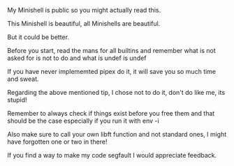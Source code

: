My Minishell is public so you might actually read this.

This Minishell is beautiful, all Minishells are beautiful.

But it could be better.

Before you start, read the mans for all builtins and remember what is not asked for is not to do and what is undef is undef

If you have never implememted pipex do it, it will save you so much time and sweat.

Regarding the above mentioned tip, I chose not to do it, don't do like me, its stupid!

Remember to always check if things exist before you free them and that should be the case especially if you run it with env -i

Also make sure to call your own libft function and not standard ones, I might have forgotten one or two in there!

If you find a way to make my code segfault I would appreciate feedback.
